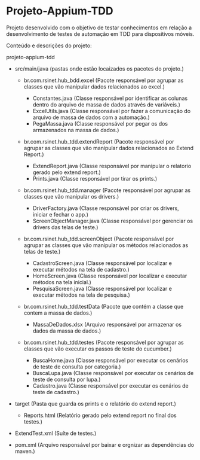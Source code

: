 # Projeto-Appium-TDD

Projeto desenvolvido com o objetivo de testar conhecimentos em relação a desenvolvimento de testes de automação em TDD para dispositivos móveis.

Conteúdo e descrições do projeto:

projeto-appium-tdd

  - src/main/java (pastas onde estão locaizados os pacotes do projeto.)
  
    - br.com.rsinet.hub_bdd.excel (Pacote responsável por agrupar as classes que vão manipular dados relacionados ao excel.)
      - Constantes.java (Classe responsável por identificar as colunas dentro do arquivo de massa de dados através de variáveis.)
      - ExcelUtils.java (Classe responsável por fazer a comunicação do arquivo de massa de dados com a automação.)
      - PegaMassa.java (Classe responsável por pegar os dos armazenados na massa de dados.)
      
    - br.com.rsinet.hub_tdd.extendReport (Pacote responsável por agrupar as classes que vão manipular dados relacionados ao Extend Report.)
      - ExtendReport.java (Classe responsável por manipular o relatorio gerado pelo extend report.)
      - Prints.java (Classe responsável por tirar os prints.)
      
    - br.com.rsinet.hub_tdd.manager (Pacote responsável por agrupar as classes que vão manipular os drivers.)
      - DriverFactory.java (Classe responsável por criar os drivers, iniciar e fechar o app.)
      - ScreenObjectManager.java (Classe responsável por gerenciar os drivers das telas de teste.)
      
    - br.com.rsinet.hub_tdd.screenObject (Pacote responsável por agrupar as classes que vão manipular os métodos relacionados as telas de teste.)
      - CadastroScreen.java (Classe responsável por localizar e executar métodos na tela de cadastro.)
      - HomeScreen.java (Classe responsável por localizar e executar métodos na tela inicial.)
      - PesquisaScreen.java (Classe responsável por localizar e executar métodos na tela de pesquisa.)
      
    - br.com.rsinet.hub_tdd.testData (Pacote que contém a classe que contem a massa de dados.)
      - MassaDeDados.xlsx (Arquivo responsável por armazenar os dados da massa de dados.)
      
    - br.com.rsinet.hub_tdd.testes (Pacote responsável por agrupar as classes que vão executar os passos de teste do cucumber.)
      - BuscaHome.java (Classe responsável por executar os cenários de teste de consulta por categoria.)
      - BuscaLupa.java (Classe responsável por executar os cenários de teste de consulta por lupa.)
      - Cadastro.java (Classe responsável por executar os cenários de teste de cadastro.)

  - target (Pasta que guarda os prints e o relatório do extend report.)
    - Reports.html (Relatório gerado pelo extend report no final dos testes.)
  
  - ExtendTest.xml (Suíte de testes.)
  
  - pom.xml (Arquivo responsável por baixar e orgnizar as dependências do maven.)
